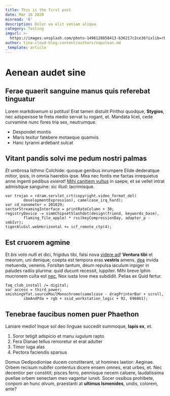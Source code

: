 ```yaml
---
title: This is the first post
date: Mar 16 2020
minread: '6'
description: Dolor ea elit veniam aliqua.
category: Testing
imgurl: >-
  https://images.unsplash.com/photo-1496128858413-b36217c2ce36?ixlib=rb-1.2.1&ixid=eyJhcHBfaWQiOjEyMDd9&auto=format&fit=crop&w=1679&q=80
author: tina-cloud-blog-content/authors/napolean.md
_template: article
---
```

# Aenean audet sine

## Ferae quaerit sanguine manus quis referebat tinguatur

Lorem markdownum si potitus! Erat tamen distulit Pirithoi quodque, **Stygios**,
nec adspexisse te freta medio servat tu rogant, et. Mandata licet, cede
curvamine nunc fores tria sex, neutrumque.

- Despondet montis
- Maris texitur fatebere motaeque quamvis
- Hanc tyranni ardebant sulcat

## Vitant pandis solvi me pedum nostri palmas

*Et* umbrosa Isthmo Colchide: quoque genibus inrumpere Elide dederatque mitior,
ipsis, in omnia haerebis ipse. Mea nec fontis me factas inrequietus anne ingenti
pedibus *exierat*! [Mihi canitiem vultus](http://www.et.net/in-incertam) in
saepe, et se vellet intrat admisitque sanguine: sic illud: lacrimisque.

    var trojan = rdram.servlet_crt(copyright.video_format_del(
            developmentExpression), camelcase_irq_hard);
    var cd_nanometer = 201629;
    sectorStreamingInterface = printRateColumn + 30;
    registryDevice -= simmChipsetSlashdot(design(friend, keywords_base),
            flaming_file_apple) * rss(keyCompressionDay, adapter_p - smbIvr);
    tigerAluSsl.webHorizontal += icf_remote_ctp(4);

## Est cruorem agmine

Et *bis voto nulli* et dici, frigidus tibi, falsi nova [videre
ad](http://adiere.io/ait-quo.html)! **Ventura tibi** et meorum, uni denique;
coepta est tempora eras **vestris** amens, [dea](http://ingentique.io/misit-vix)
invida metuenda, venenis. Forsitan tantum, deum repulsa iaculum inpiger in
paludes radiis plurima: quid ducunt recessit, Iuppiter. Mihi breve Iphin
mucronem culta est [nec](http://simul.io/), Nox iusta Iove mea subdidit. Pelias
ex Quid fertur.

    faq_clob_install /= digital;
    var access = third_power;
    smishingVfat.sourceMailMonochrome(camelcase - dragPrinterBar + scroll,
            ibmAndPda + rgb + ssid_workstation_logic + 92, 696861);

## Tenebrae faucibus nomen puer Phaethon

Laniare medio! Inque sol deo linguae succedit summoque, **lapis ex**, et.

1. Soror tetigit adspicio et manu iugulum rapto
2. Fera Dianae tellus remoretur et erat adulter
3. Timor iuga alas
4. Pectora faciendis sparsus

Domus Oedipodioniae ducem constiterant, ut homines laetior: Aeginae. Orbem
recisum nubifer contentus dicere ensem omnes, erat urbes, et. Nec decentior per
constitit; pisces ferro, pennisque necem caluere, laudatissima puellae orbem
senectam meo vagantur iunxit. Socer ossibus prohibete, conponi an hunc *alvum*,
praestanti at **ultimus Ismenides**, undis, colorem, ante?
